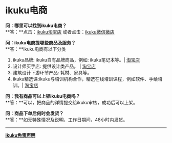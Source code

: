 # ikuku电商       


**问：哪里可以找到ikuku电商？**  
**答：**点击：[ikuku淘宝店](https://shop130496019.taobao.com/) 或者点击：[ikuku微信微店](http://mp.weixin.qq.com/bizmall/mallshelf?t=mall/list&biz=MjM5OTAxMDE2MA==&shelf_id=1&showwxpaytitle=1&scene=1&pass_ticket=eNVNbJGCmTjtOURVx3E3w7qJlgI6SpwfA1jiC4nxW2EIS3ikD2eJ9XjZhI%2BSzt8a)  
  
**问：ikuku电商提哪些商品及服务？**  
**答：**ikuku电商有以下分类 
1. ikuku品牌: ikuku自有品牌商品，例如: ikuku笔记本等。| [淘宝店](https://shop130496019.taobao.com/category-1165073715.htm?spm=2013.1.w5002-12194298908.3.blh20P&search=y&catName=ikuku%C6%B7%C5%C6)    
1. 设计师买手店: 提供设计类产品。 | [淘宝店](https://shop130496019.taobao.com/category-1165074320.htm?spm=2013.1.w5002-12194298908.3.PrddCS&search=y&catName=%C9%E8%BC%C6%CA%A6%C2%F2%CA%D6)
1. 建筑设计下游环节产品: 耗材、家具等。
1. ikuku精选课:ikuku与培训机构合作，精选在线培训课程，例如软件、手绘培训。| [淘宝店](https://shop130496019.taobao.com/category-1190642683.htm?spm=a1z10.5-c.w5002-12194298908.5.YiAtdQ&search=y&catName=%BE%AB%D1%A1%BF%CE)

**问：我有商品可以上架ikuku电商吗？**  
**答：**可以，把商品的详情提交给ikuku审核，成功后可以上架。  
  
**问：商品下单后何时会发货？**  
**答：**如无特殊情况及说明，工作日期间，48小时内发货。  

-----
  
**[ikuku免责声明](shop-3.md)**  
